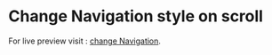 # Change Navigation style on scroll
For live preview visit : [change Navigation](https://majd-eddine-ben-tahar.github.io/Change-Navigation-style-on-scroll-/).
